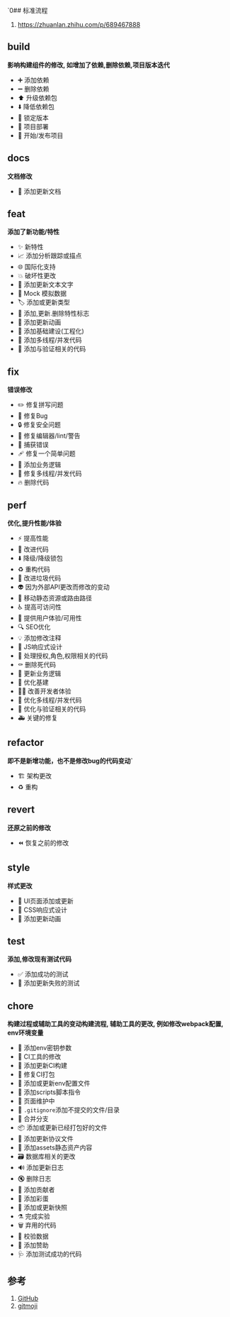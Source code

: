 `0## 标准流程

1. https://zhuanlan.zhihu.com/p/689467888

## build

**影响构建组件的修改, 如增加了依赖,删除依赖,项目版本迭代**

- :heavy_plus_sign: 添加依赖
- :heavy_minus_sign: 删除依赖
- :arrow_up: 升级依赖包
- :arrow_down: 降低依赖包
- :pushpin: 锁定版本
- :rocket: 项目部署
- :tada: 开始/发布项目

## docs

**文档修改**

- :memo: 添加更新文档

## feat

**添加了新功能/特性**

- :sparkles: 新特性
- :chart_with_upwards_trend: 添加分析跟踪或描点
- :globe_with_meridians: 国际化支持
- :boom: 破坏性更改
- :speech_balloon: 添加更新文本文字
- :clown_face: Mock 模拟数据
- :label: 添加或更新类型
- :triangular_flag_on_post: 添加,更新.删除特性标志
- :dizzy: 添加更新动画
- :bricks: 添加基础建设(工程化)
- :thread: 添加多线程/并发代码
- :safety_vest: 添加与验证相关的代码

## fix

**错误修改**

- :pencil2: 修复拼写问题
- :bug: 修复Bug
- :lock: 修复安全问题
- :rotating_light: 修复编辑器/lint/警告
- :goal_net: 捕获错误
- :adhesive_bandage: 修复一个简单问题
- :necktie: 添加业务逻辑
- :thread: 修复多线程/并发代码
- :fire: 删除代码

## perf

**优化,提升性能/体验**

- :zap: 提高性能
- :art: 改进代码
- :arrow_down: 降级/降级锁包
- :recycle: 重构代码
- :poop: 改进垃圾代码
- :alien: 因为外部API更改而修改的变动
- :truck: 移动静态资源或路由路径
- :wheelchair: 提高可访问性
- :children_crossing: 提供用户体验/可用性
- :mag: SEO优化
- :bulb: 添加修改注释
- :iphone: JS响应式设计
- :passport_control: 处理授权,角色,权限相关的代码
- :coffin: 删除死代码
- :necktie: 更新业务逻辑
- :bricks: 优化基建
- :technologist: 改善开发者体验
- :thread: 优化多线程/并发代码
- :safety_vest: 优化与验证相关的代码
- :ambulance: 关键的修复

## refactor

**即不是新增功能，也不是修改bug的代码变动`**

- :building_construction: 架构更改
- :recycle: 重构

## revert

**还原之前的修改**

- :rewind:  恢复之前的修改

## style

**样式更改**

- :lipstick: UI页面添加或更新
- :iphone: CSS响应式设计
- :dizzy: 添加更新动画

## test

**添加,修改现有测试代码**

- :white_check_mark: 添加成功的测试
- :test_tube: 添加更新失败的测试

## chore

**构建过程或辅助工具的变动构建流程, 辅助工具的更改, 例如修改webpack配置, env环境变量**

- :closed_lock_with_key: 添加env密钥参数
- :construction_worker: CI工具的修改
- :construction_worker: 添加更新CI构建
- :green_heart: 修复CI打包
- :wrench: 添加或更新env配置文件
- :hammer: 添加scripts脚本指令
- :construction: 页面维护中
- :see_no_evil: `.gitignore`添加不提交的文件/目录
- :twisted_rightwards_arrows: 合并分支
- :package: 添加或更新已经打包好的文件
- :page_facing_up: 添加更新协议文件
- :bento: 添加assets静态资产内容
- :card_file_box: 数据库相关的更改
- :loud_sound: 添加更新日志
- :mute: 删除日志
- :busts_in_silhouette: 添加贡献者
- :egg: 添加彩蛋
- :camera_flash: 添加或更新快照
- :alembic: 完成实验
- :wastebasket: 弃用的代码
- :monocle_face: 校验数据
- :money_with_wings: 添加赞助
- :stethoscope: 添加测试成功的代码

## 参考

1. [GitHub](https://github.com/conventional-changelog/commitlint/#what-is-commitlint)
2. [gitmoji](https://gitmoji.dev/)
